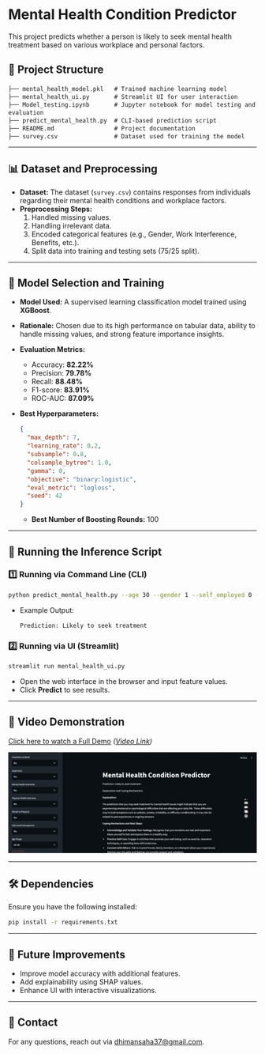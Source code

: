 # Mental Health Condition Predictor

This project predicts whether a person is likely to seek mental health treatment based on various workplace and personal factors.

## 📂 Project Structure

```
├── mental_health_model.pkl   # Trained machine learning model
├── mental_health_ui.py       # Streamlit UI for user interaction
├── Model_testing.ipynb       # Jupyter notebook for model testing and evaluation
├── predict_mental_health.py  # CLI-based prediction script
├── README.md                 # Project documentation
├── survey.csv                # Dataset used for training the model
```

---

## 📊 Dataset and Preprocessing

- **Dataset:** The dataset (`survey.csv`) contains responses from individuals regarding their mental health conditions and workplace factors.
- **Preprocessing Steps:**
  1. Handled missing values.
  2. Handling irrelevant data.
  3. Encoded categorical features (e.g., Gender, Work Interference, Benefits, etc.).
  4. Split data into training and testing sets (75/25 split).

---

## 🤖 Model Selection and Training

- **Model Used:** A supervised learning classification model trained using **XGBoost**.
- **Rationale:** Chosen due to its high performance on tabular data, ability to handle missing values, and strong feature importance insights.
- **Evaluation Metrics:**
  - Accuracy: **82.22%**
  - Precision: **79.78%**
  - Recall: **88.48%**
  - F1-score: **83.91%**
  - ROC-AUC: **87.09%**

- **Best Hyperparameters:**
  ```json
  {
    "max_depth": 7,
    "learning_rate": 0.2,
    "subsample": 0.8,
    "colsample_bytree": 1.0,
    "gamma": 0,
    "objective": "binary:logistic",
    "eval_metric": "logloss",
    "seed": 42
  }
  ```
  - **Best Number of Boosting Rounds:** 100

---

## 🚀 Running the Inference Script

### 1️⃣ Running via Command Line (CLI)
```bash
python predict_mental_health.py --age 30 --gender 1 --self_employed 0 --family_history 1 --work_interfere 2 ...
```
- Example Output:
  ```
  Prediction: Likely to seek treatment
  ```

### 2️⃣ Running via UI (Streamlit)
```bash
streamlit run mental_health_ui.py
```
- Open the web interface in the browser and input feature values.
- Click **Predict** to see results.

---

## 🎥 Video Demonstration

[Click here to watch a Full Demo](#) *([Video Link](https://drive.google.com/file/d/1HHkMh4fsvaDPVDGToHKjByCfs_yd1GTz/view?usp=sharing))*




![User Interface](image.png)


---

## 🛠 Dependencies

Ensure you have the following installed:
```bash
pip install -r requirements.txt
```

---

## 📌 Future Improvements
- Improve model accuracy with additional features.
- Add explainability using SHAP values.
- Enhance UI with interactive visualizations.


---

## 📩 Contact
For any questions, reach out via [dhimansaha37@gmail.com](mailto:your-email@example.com).

